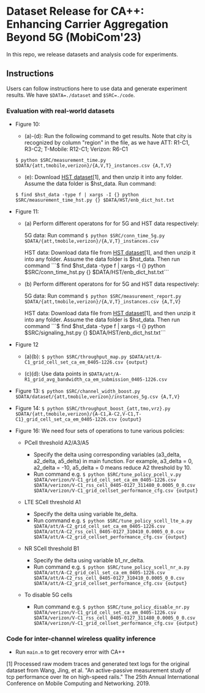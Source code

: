 # Dataset Release for CA++: Enhancing Carrier Aggregation Beyond 5G (MobiCom'23)

In this repo, we release datasets and analysis code for experiments. 

## Instructions

Users can follow instructions here to use data and generate experiment results. We have ```$DATA=./dataset``` and ```$SRC=./code```.
  
### Evaluation with real-world datasets

- Figure 10:
  - (a)-(d): Run the following command to get results. Note that city is recognized by column "region" in the file, as we have ATT: R1-C1, R3-C2; T-Mobile: R12-C1; Verizon: R6-C1
  
  ```$ python $SRC/measurement_time.py $DATA/{att,tmobile,verizon}/{A,V,T}_instances.csv {A,T,V}```

  - (e): Download [HST dataset](http://mssn3.cs.purdue.edu/350.zip)[1], and then unzip it into any folder. Assume the data folder is $hst_data. Run command:
  
  ```$ find $hst_data -type f | xargs -I {} python $SRC/measurement_time_hst.py {} $DATA/HST/enb_dict_hst.txt```


- Figure 11:
  - (a) Perform different operatons for for 5G and HST data respectively:
  
    5G data: Run command ```$ python $SRC/conn_time_5g.py $DATA/{att,tmobile,verizon}/{A,V,T}_instances.csv```
    
    HST data: Download data file from [HST dataset](http://mssn3.cs.purdue.edu/350.zip)[1], and then unzip it into any folder. Assume the data folder is $hst_data. Then run command ```$ find $hst_data -type f | xargs -I {} python $SRC/conn_time_hst.py {} $DATA/HST/enb_dict_hst.txt```
  
  - (b) Perform different operatons for for 5G and HST data respectively:
    
    5G data: Run command ```$ python $SRC/measurement_report.py $DATA/{att,tmobile,verizon}/{A,V,T}_instances.csv {A,T,V}```
    
    HST data: Download data file from [HST dataset](http://mssn3.cs.purdue.edu/350.zip)[1], and then unzip it into any folder. Assume the data folder is $hst_data. Then run command ```$ find $hst_data -type f | xargs -I {} python $SRC/signaling_hst.py {} $DATA/HST/enb_dict_hst.txt```


- Figure 12
  - (a)(b): ```$ python $SRC/throughput_map.py $DATA/att/A-C1_grid_cell_set_ca_em_0405-1226.csv {output}```

  - (c)(d): Use data points in ```$DATA/att/A-R1_grid_avg_bandwidth_ca_em_submission_0405-1226.csv```


- Figure 13:
  ```$ python $SRC/channel_width_boost.py $DATA/dataset/{att,tmobile,verizon}/instances_5g.csv {A,T,V}```

- Figure 14:
  ```$ python $SRC/throughput_boost_{att,tmo,vrz}.py $DATA/{att,tmobile,verizon}/{A-C1,A-C2,V-C1,T-C1}_grid_cell_set_ca_em_0405-1226.csv {output}```

- Figure 16: We need four sets of operations to tune various policies:
  - PCell threshold A2/A3/A5
    - Specify the delta using corresponding variables (a3_delta, a2_delta, a5_delta) in main function. For example, a3_delta = 0, a2_delta = -10, a5_delta = 0 means reduce A2 threshold by 10.
    - Run command e.g. 
      ```$ python $SRC/tune_policy_pcell_v.py $DATA/verizon/V-C1_grid_cell_set_ca_em_0405-1226.csv $DATA/verizon/V-C1_rss_cell_0405-0127_311480_0.0005_0_0.csv $DATA/verizon/V-C1_grid_cellset_performance_cfg.csv {output}```

  - LTE SCell threshold A1
    - Specify the delta using variable lte_delta.
    - Run command e.g. 
      ```$ python $SRC/tune_policy_scell_lte_a.py $DATA/att/A-C2_grid_cell_set_ca_em_0405-1226.csv $DATA/att/A-C2_rss_cell_0405-0127_310410_0.0005_0_0.csv $DATA/att/A-C2_grid_cellset_performance_cfg.csv {output}```

  - NR SCell threshold B1
    - Specify the delta using variable b1_nr_delta.
    - Run command e.g.
      ```$ python $SRC/tune_policy_scell_nr_a.py $DATA/att/A-C2_grid_cell_set_ca_em_0405-1226.csv $DATA/att/A-C2_rss_cell_0405-0127_310410_0.0005_0_0.csv $DATA/att/A-C2_grid_cellset_performance_cfg.csv {output}```

  - To disable 5G cells
    - Run command e.g.
      ```$ python $SRC/tune_policy_disable_nr.py  $DATA/verizon/V-C1_grid_cell_set_ca_em_0405-1226.csv $DATA/verizon/V-C1_rss_cell_0405-0127_311480_0.0005_0_0.csv $DATA/verizon/V-C1_grid_cellset_performance_cfg.csv {output}```
      
### Code for inter-channel wireless quality inference

- Run ```main.m``` to get recovery error with CA++
      
      
[1] Processed raw modem traces and generated text logs for the original dataset from Wang, Jing, et al. "An active-passive measurement study of tcp performance over lte on high-speed rails." The 25th Annual International Conference on Mobile Computing and Networking. 2019.
